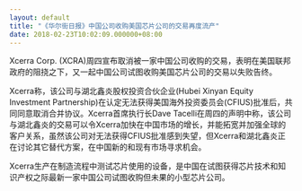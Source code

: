 ```yaml
---
layout: default
title: "《华尔街日报》中国公司收购美国芯片公司的交易再度流产"
date: 2018-02-23T10:02:09.000000+08:00
---
```


Xcerra Corp. (XCRA)周四宣布取消被一家中国公司收购的交易，表明在美国联邦政府的阻挠之下，又一起中国公司试图收购美国芯片公司的交易以失败告终。

Xcerra称，该公司与湖北鑫炎股权投资合伙企业(Hubei Xinyan Equity Investment Partnership)在认定无法获得美国海外投资委员会(CFIUS)批准后，共同同意取消合并协议。Xcerra首席执行长Dave Tacelli在周四的声明中称，该公司与湖北鑫炎的交易可以令Xcerra加快在中国市场的增长，并能拓宽并加强全球的客户关系，虽然该公司对无法获得CFIUS批准感到失望，但Xcerra和湖北鑫炎正在讨论其它替代方案，在中国新的和现有市场寻求机会。

Xcerra生产在制造流程中测试芯片使用的设备，是中国在试图获得芯片技术和知识产权之际最新一家中国公司试图收购但未果的小型芯片公司。

